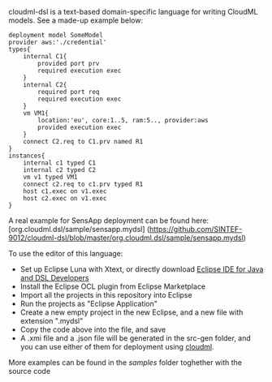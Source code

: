 cloudml-dsl is a text-based domain-specific language for writing CloudML models. See a made-up example below:

```
deployment model SomeModel
provider aws:'./credential'
types{
	internal C1{
		provided port prv
		required execution exec
	}
	internal C2{
		required port req
		required execution exec
	}
	vm VM1{
		location:'eu', core:1..5, ram:5.., provider:aws
		provided execution exec
	}
	connect C2.req to C1.prv named R1
}
instances{
	internal c1 typed C1
	internal c2 typed C2
	vm v1 typed VM1
	connect c2.req to c1.prv typed R1
	host c1.exec on v1.exec
	host c2.exec on v1.exec
}

```

A real example for SensApp deployment can be found here: [org.cloudml.dsl/sample/sensapp.mydsl] (https://github.com/SINTEF-9012/cloudml-dsl/blob/master/org.cloudml.dsl/sample/sensapp.mydsl)

To use the editor of this language:

- Set up Eclipse Luna with Xtext, or directly download [Eclipse IDE for Java and DSL Developers](https://www.eclipse.org/downloads/packages/eclipse-ide-java-and-dsl-developers/lunar)
- Install the Eclipse OCL plugin from Eclipse Marketplace
- Import all the projects in this repository into Eclipse
- Run the projects as "Eclipse Application"
- Create a new empty project in the new Eclipse, and a new file with extension ".mydsl"
- Copy the code above into the file, and save
- A <name>.xmi file and a <name>.json file will be generated in the src-gen folder, and you can use either of them for deployment using [cloudml](https://github.com/SINTEF-9012/cloudml/).


More examples can be found in the *samples* folder toghether with the source code
